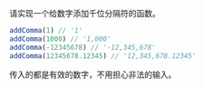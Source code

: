 请实现一个给数字添加千位分隔符的函数。

```js
addComma(1) // '1'
addComma(1000) // '1,000'
addComma(-12345678) // '-12,345,678'
addComma(12345678.12345) // '12,345,678.12345'
```

传入的都是有效的数字，不用担心非法的输入。
